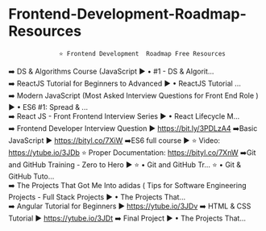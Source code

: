 # Frontend-Development-Roadmap-Resources

                  ⭐ Frontend Development  Roadmap Free Resources
➡️ DS & Algorithms Course (JavaScript ►     • #1 - DS & Algorit...  
➡️ ReactJS Tutorial for Beginners to Advanced ►     • ReactJS Tutorial ...   
➡️ Modern JavaScript (Most Asked Interview Questions for Front End Role ) ►     • ES6 #1: Spread & ...   
➡️ React JS - Front Frontend Interview Series ►     • React Lifecycle M...   
➡️ Frontend Developer Interview Question ► https://bit.ly/3PDLzA4 
➡️Basic JavaScript ► https://bityl.co/7XiW 
➡️ES6 full course ► ⭐ Video: https://ytube.io/3JDb ⭐ Proper Documentation: https://bityl.co/7XnW 
➡️Git and GitHub Training - Zero to Hero ► ⭐     • Git and GitHub Tr...   ⭐     • Git & GitHub Tuto...   
➡️ The Projects That Got Me Into adidas ( Tips for Software Engineering Projects - Full Stack Projects ►     • The Projects That...  
➡️ Angular Tutorial for Beginners ► https://ytube.io/3JDv 
➡️ HTML & CSS Tutorial ► https://ytube.io/3JDt 
➡️ Final Project ►     • The Projects That...  
